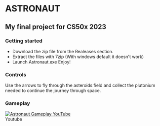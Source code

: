 # ASTRONAUT
## My final project for CS50x 2023

### Getting started
- Download the zip file from the Realeases section.
- Extract the files with 7zip (With windows default it doesn't work)
- Launch Astronaut.exe
Enjoy!

### Controls
Use the arrows to fly through the asteroids field and collect the plutonium needed to continue the journey through space.

### Gameplay
[![Astronaut Gameplay YouTube](https://img.youtube.com/vi/JCndJ2YZFg4/0.jpg)](https://www.youtube.com/watch?v=JCndJ2YZFg4) <br>
Youtube
